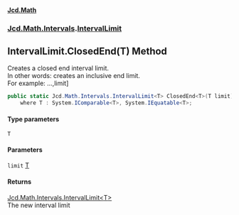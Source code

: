 #### [Jcd.Math](index.md 'index')
### [Jcd.Math.Intervals](Jcd.Math.Intervals.md 'Jcd.Math.Intervals').[IntervalLimit](Jcd.Math.Intervals.IntervalLimit.md 'Jcd.Math.Intervals.IntervalLimit')

## IntervalLimit.ClosedEnd<T>(T) Method

Creates a closed end interval limit.  
In other words: creates an inclusive end limit.    
For example: ...,limit]

```csharp
public static Jcd.Math.Intervals.IntervalLimit<T> ClosedEnd<T>(T limit)
    where T : System.IComparable<T>, System.IEquatable<T>;
```
#### Type parameters

<a name='Jcd.Math.Intervals.IntervalLimit.ClosedEnd_T_(T).T'></a>

`T`
#### Parameters

<a name='Jcd.Math.Intervals.IntervalLimit.ClosedEnd_T_(T).limit'></a>

`limit` [T](Jcd.Math.Intervals.IntervalLimit.ClosedEnd_T_(T).md#Jcd.Math.Intervals.IntervalLimit.ClosedEnd_T_(T).T 'Jcd.Math.Intervals.IntervalLimit.ClosedEnd<T>(T).T')

#### Returns
[Jcd.Math.Intervals.IntervalLimit&lt;](Jcd.Math.Intervals.IntervalLimit_T_.md 'Jcd.Math.Intervals.IntervalLimit<T>')[T](Jcd.Math.Intervals.IntervalLimit.ClosedEnd_T_(T).md#Jcd.Math.Intervals.IntervalLimit.ClosedEnd_T_(T).T 'Jcd.Math.Intervals.IntervalLimit.ClosedEnd<T>(T).T')[&gt;](Jcd.Math.Intervals.IntervalLimit_T_.md 'Jcd.Math.Intervals.IntervalLimit<T>')  
The new interval limit